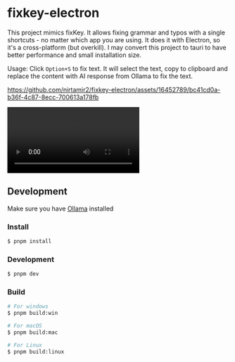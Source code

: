 # fixkey-electron

This project mimics fixKey.
It allows fixing grammar and typos with a single shortcuts - no matter which app you are using.
It does it with Electron, so it's a cross-platform (but overkill).
I may convert this project to tauri to have better performance and small installation size.

Usage: Click `Option+S` to fix text.
It will select the text, copy to clipboard and replace the content with AI response from Ollama to fix the text.

https://github.com/nirtamir2/fixkey-electron/assets/16452789/bc41cd0a-b36f-4c87-8ecc-700613a178fb

![demo](./docs/demo.mp4)

## Development
Make sure you have [Ollama](https://ollama.ai/) installed

### Install

```bash
$ pnpm install
```

### Development

```bash
$ pnpm dev
```

### Build

```bash
# For windows
$ pnpm build:win

# For macOS
$ pnpm build:mac

# For Linux
$ pnpm build:linux
```
